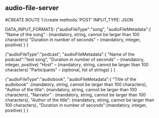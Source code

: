 ## audio-file-server

#CREATE
ROUTE 1:/create methods:'POST'  INPUT_TYPE: JSON

DATA_INPUT_FORMATS:
{"audioFileType":"song",
        "audioFileMetadata":{
            "Name of the song" : (mandatory, string, cannot be larger than 100 characters)
            "Duration in number of seconds" – (mandatory, integer, positive)
              }
 }
 
 {"audioFileType":"podcast",
        "audioFileMetadata":{
         "Name of the podcast":"test song",
        "Duration in number of seconds" – (mandatory, integer, positive)
        "Host" – (mandatory, string, cannot be larger than 100 characters)
        "Participants" – (optional, list of strings)
          }
  }
    
{"audioFileType":"audiobook",
        "audioFileMetadata":{
            "Title of the audiobook" :(mandatory, string, cannot be larger than 100 characters),
            "Author of the title": (mandatory, string, cannot be larger than 100 characters),
            "Narrator" : (mandatory, string, cannot be larger than 100 characters),
            "Author of the title": (mandatory, string, cannot be larger than 100 characters),
            "Duration in number of seconds":(mandatory, integer, positive)
        }
}
 
 
